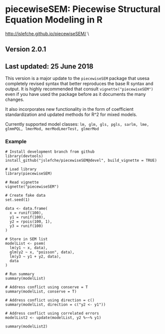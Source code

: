 # piecewiseSEM: Piecewise Structural Equation Modeling in R
http://jslefche.github.io/piecewiseSEM/
\\ 
## Version 2.0.1
## Last updated: 25 June 2018

This version is a major update to the `piecewiseSEM` package that usesa completely revised syntax that better reproduces the base R syntax and output. It is highly recommended that consult `vignette("piecewiseSEM")` even if you have used the package before as it documents the many changes.

It also incorporates new functionality in the form of coefficient standardization and updated methods for R^2 for mixed models.

Currently supported model classes: `lm, glm, gls, pgls, sarlm, lme, glmmPQL, lmerMod, merModLmerTest, glmerMod`

### Example
```
# Install development branch from github
library(devtools)
install_github("jslefche/piecewiseSEM@devel", build_vignette = TRUE)

# Load library
library(piecewiseSEM)

# Read vignette
vignette("piecewiseSEM")

# Create fake data
set.seed(1)

data <- data.frame(
  x = runif(100),
  y1 = runif(100),
  y2 = rpois(100, 1),
  y3 = runif(100)
)

# Store in SEM list
modelList <- psem(
  lm(y1 ~ x, data),
  glm(y2 ~ x, "poisson", data),
  lm(y3 ~ y1 + y2, data),
  data
)

# Run summary
summary(modelList)

# Address conflict using conserve = T
summary(modelList, conserve = T)

# Address conflict using direction = c()
summary(modelList, direction = c("y2 <- y1"))

# Address conflict using correlated errors
modelList2 <- update(modelList, y2 %~~% y1)

summary(modelList2)
```
